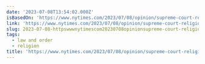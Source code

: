 ```yaml
---
date: '2023-07-08T13:54:02.000Z'
isBasedOn: 'https://www.nytimes.com/2023/07/08/opinion/supreme-court-religion.html'
link: 'https://www.nytimes.com/2023/07/08/opinion/supreme-court-religion.html'
slug: 2023-07-08-httpswwwnytimescom20230708opinionsupreme-court-religionhtml
tags:
  - law and order
  - religion
title: 'https://www.nytimes.com/2023/07/08/opinion/supreme-court-religion.html'
---
```


